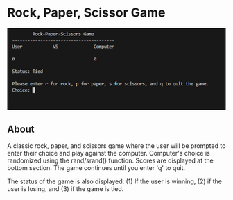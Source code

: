 # Rock, Paper, Scissor Game
![game-image](/media/image.png)
## About
A classic rock, paper, and scissors game where the user will be prompted to enter their choice and play against the computer. Computer's choice is randomized using the rand/srand() function. Scores are displayed at the bottom section. The game continues until you enter 'q' to quit.

The status of the game is also displayed: (1) If the user is winning, (2) if the user is losing, and (3) if the game is tied.